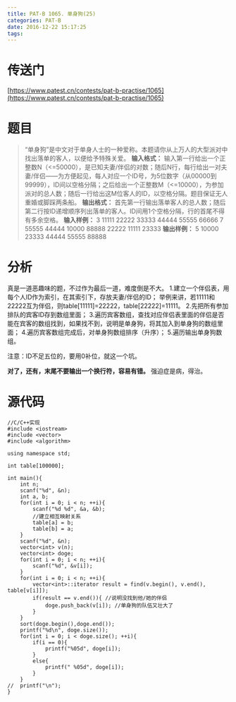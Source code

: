 ```yaml
---
title: PAT-B 1065. 单身狗(25)
categories: PAT-B
date: 2016-12-22 15:17:25
tags:
---
```

# 传送门
[https://www.patest.cn/contests/pat-b-practise/1065](https://www.patest.cn/contests/pat-b-practise/1065)
<!--more-->
# 题目
> “单身狗”是中文对于单身人士的一种爱称。本题请你从上万人的大型派对中找出落单的客人，以便给予特殊关爱。
**输入格式：**
输入第一行给出一个正整数N（<=50000），是已知夫妻/伴侣的对数；随后N行，每行给出一对夫妻/伴侣——为方便起见，每人对应一个ID号，为5位数字（从00000到99999），ID间以空格分隔；之后给出一个正整数M（<=10000），为参加派对的总人数；随后一行给出这M位客人的ID，以空格分隔。题目保证无人重婚或脚踩两条船。
**输出格式：**
首先第一行输出落单客人的总人数；随后第二行按ID递增顺序列出落单的客人。ID间用1个空格分隔，行的首尾不得有多余空格。
**输入样例：**
3
11111 22222
33333 44444
55555 66666
7
55555 44444 10000 88888 22222 11111 23333
**输出样例：**
5
10000 23333 44444 55555 88888

# 分析
真是一道恶趣味的题，不过作为最后一道，难度倒是不大。
1.建立一个伴侣表，用每个人ID作为索引，在其索引下，存放夫妻/伴侣的ID；
举例来讲，若11111和22222互为伴侣，则table[11111]=22222，table[22222]=11111。
2.先把所有参加排队的宾客ID存到数组里面；
3.遍历宾客数组，查找对应伴侣表里面的伴侣是否能在宾客的数组找到，如果找不到，说明是单身狗，将其加入到单身狗的数组里面；
4.遍历宾客数组完成后，对单身狗数组排序（升序）；
5.遍历输出单身狗数组。

注意：ID不足五位的，要用0补位，就这一个坑。

**对了，还有，末尾不要输出一个换行符，容易有错。**
强迫症是病，得治。

# 源代码

	//C/C++实现
	#include <iostream>
	#include <vector>
	#include <algorithm>

	using namespace std;

	int table[100000];

	int main(){
		int n;
		scanf("%d", &n);
		int a, b;
		for(int i = 0; i < n; ++i){
			scanf("%d %d", &a, &b);
			//建立相互映射关系 
			table[a] = b;
			table[b] = a;
		}
		scanf("%d", &n);
		vector<int> v(n);
		vector<int> doge;
		for(int i = 0; i < n; ++i){
			scanf("%d", &v[i]);
		}
		for(int i = 0; i < n; ++i){
			vector<int>::iterator result = find(v.begin(), v.end(), table[v[i]]);
			if(result == v.end()){ //说明没找到他/她的伴侣 
				doge.push_back(v[i]); //单身狗的队伍又壮大了 
			}
		}
		sort(doge.begin(),doge.end());
		printf("%d\n", doge.size());
		for(int i = 0; i < doge.size(); ++i){
			if(i == 0){
				printf("%05d", doge[i]);
			}		
			else{
				printf(" %05d", doge[i]);
			}
		}
	//	printf("\n");
	}